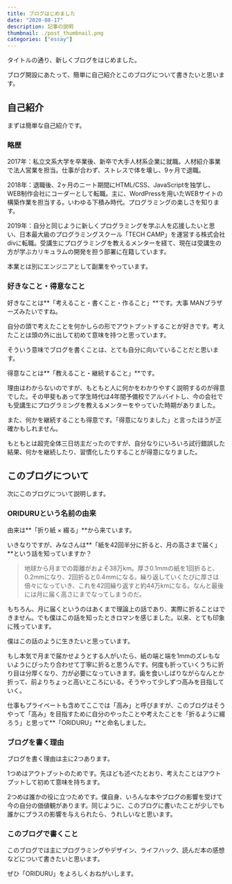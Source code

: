 ```yaml
---
title: ブログはじめました
date: "2020-08-17"
description: 記事の説明
thumbnail: ./post_thumbnail.png
categories: ["essay"]
---
```


タイトルの通り、新しくブログをはじめました。

ブログ開設にあたって、簡単に自己紹介とこのブログについて書きたいと思います。

## 自己紹介

まずは簡単な自己紹介です。

### 略歴

2017年：私立文系大学を卒業後、新卒で大手人材系企業に就職。人材紹介事業で法人営業を担当。仕事が合わず、ストレスで体を壊し、9ヶ月で退職。

2018年：退職後、2ヶ月のニート期間にHTML/CSS、JavaScriptを独学し、WEB制作会社にコーダーとして転職。主に、WordPressを用いたWEBサイトの構築作業を担当する。いわゆる下積み時代。プログラミングの楽しさを知ります。

2019年：自分と同じように新しくプログラミングを学ぶ人を応援したいと思い、日本最大級のプログラミングスクール「TECH CAMP」を運営する株式会社divに転職。受講生にプログラミングを教えるメンターを経て、現在は受講生の方が学ぶカリキュラムの開発を担う部署に在籍しています。

本業とは別にエンジニアとして副業をやっています。

### 好きなこと・得意なこと

好きなことは**「考えること・書くこと・作ること」**です。大事 MANブラザーズみたいですね。

自分の頭で考えたことを何かしらの形でアウトプットすることが好きです。考えたことは頭の外に出して初めて意味を持つと思っています。

そういう意味でブログを書くことは、とても自分に向いていることだと思います。

得意なことは**「教えること・継続すること」**です。

理由はわからないのですが、もともと人に何かをわかりやすく説明するのが得意でした。その甲斐もあって学生時代は4年間予備校でアルバイトし、今の会社でも受講生にプログラミングを教えるメンターをやっていた時期がありました。

また、何かを継続することも得意です。「得意になりました」と言ったほうが正確かもしれません。

もともとは超完全体三日坊主だったのですが、自分なりにいろいろ試行錯誤した結果、何かを継続したり、習慣化したりすることが得意になりました。

## このブログについて

次にこのブログについて説明します。

### ORIDURUという名前の由来

由来は**「折り紙 × 綴る」**から来ています。

いきなりですが、みなさんは**「紙を42回半分に折ると、月の高さまで届く」**という話を知っていますか？

>地球から月までの距離がおよそ38万km。厚さ0.1mmの紙を1回折ると、0.2mmになり、2回折ると0.4mmになる。繰り返していくたびに厚さは倍々になっていき、これを42回繰り返すと約44万kmになる。なんと最後には月に届く高さにまでなってしまうのだ。

もちろん、月に届くというのはあくまで理論上の話であり、実際に折ることはできません。でも僕はこの話を知ったときロマンを感じました。以来、とても印象に残っています。

僕はこの話のように生きたいと思っています。

もし本気で月まで届かせようとする人がいたら、紙の端と端を1mmのズレもないようにぴったり合わせて丁寧に折ると思うんです。何度も折っていくうちに折り目は分厚くなり、力が必要になっていきます。歯を食いしばりながらなんとか折って、前よりちょっと高いところにいる。そうやって少しずつ高みを目指していく。

仕事もプライベートも含めてここでは「高み」と呼びますが、このブログはそうやって「高み」を目指すために自分のやったことや考えたことを「折るように綴ろう」と思って**「ORIDURU」**と命名しました。

### ブログを書く理由
ブログを書く理由は主に2つあります。

1つめはアウトプットのためです。先ほども述べたとおり、考えたことはアウトプットして初めて意味を持ちます。

2つめは誰かの役に立つためです。僕自身、いろんな本やブログの影響を受けて今の自分の価値観があります。同じように、このブログに書いたことが少しでも誰かにプラスの影響を与えられたら、うれしいなと思います。

### このブログで書くこと
このブログでは主にプログラミングやデザイン、ライフハック、読んだ本の感想などについて書きたいと思います。

ぜひ「ORIDURU」をよろしくおねがいします。